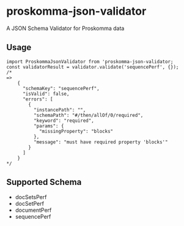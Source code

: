 # proskomma-json-validator
A JSON Schema Validator for Proskomma data

## Usage
```
import ProskommaJsonValidator from 'proskomma-json-validator;
const validatorResult = validator.validate('sequencePerf', {});
/*
=>
    {
      "schemaKey": "sequencePerf",
      "isValid": false,
      "errors": [
        {
          "instancePath": "",
          "schemaPath": "#/then/allOf/0/required",
          "keyword": "required",
          "params": {
            "missingProperty": "blocks"
          },
          "message": "must have required property 'blocks'"
        }
      ]
    }
*/
```
## Supported Schema
- docSetsPerf
- docSetPerf
- documentPerf
- sequencePerf
